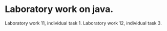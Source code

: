 # Laboratory work on java.

Laboratory work 11, individual task 1.
Laboratory work 12, individual task 3.
